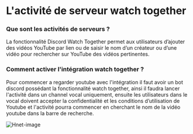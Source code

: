 # **L'activité de serveur watch together**

### **Que sont les activités de serveurs ?**

La fonctionnalité Discord Watch Together permet aux utilisateurs d’ajouter des vidéos YouTube par lien ou de saisir le nom d’un créateur ou d’une vidéo pour rechercher sur YouTube des vidéos pertinentes.

### **Comment activer l'intégration watch together ?**

Pour commencer a regarder youtube avec l'intégration il faut avoir un bot discord possédant la fonctionnalité watch together, ainsi il faudra lancer l'activité dans un channel vocal uniquement, ensuite les utilisateurs dans le vocal doivent accepter la confidentialité et les conditions d’utilisation de Youtube et l'activité pourra commencer en cherchant le nom de la vidéo youtube dans la barre de recherche.


![Hnet-image](https://user-images.githubusercontent.com/83036182/134825140-f7b5948d-0941-4b52-bd2b-30d545e0c85c.gif)
